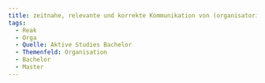 ```yaml
---
title: zeitnahe, relevante und korrekte Kommunikation von (organisatorischen, prüfungsrelevanten) Informationen (Professorium) #EP #PM #AP1&2
tags:
  - Reak
  - Orga
  - Quelle: Aktive Studies Bachelor
  - Themenfeld: Organisation
  - Bachelor
  - Master
---
```

